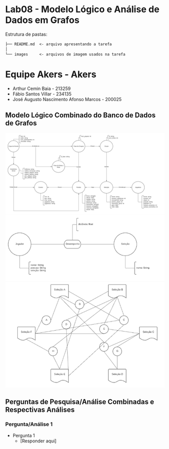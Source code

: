 # Lab08 - Modelo Lógico e Análise de Dados em Grafos
Estrutura de pastas:
```
├── README.md  <- arquivo apresentando a tarefa
│
└── images     <- arquivos de imagem usados na tarefa
```
# Equipe Akers - Akers
* Arthur Cemin Baia -  213259
* Fábio Santos Villar - 234135
* José Augusto Nascimento Afonso Marcos - 200025
## Modelo Lógico Combinado do Banco de Dados de Grafos
![](images/modelo_logico.png)
![](images/modelo_distancia.png)
![](images/modelo_selecao.png)
## Perguntas de Pesquisa/Análise Combinadas e Respectivas Análises
### Pergunta/Análise 1
  * Pergunta 1
    * [Responder aqui]

